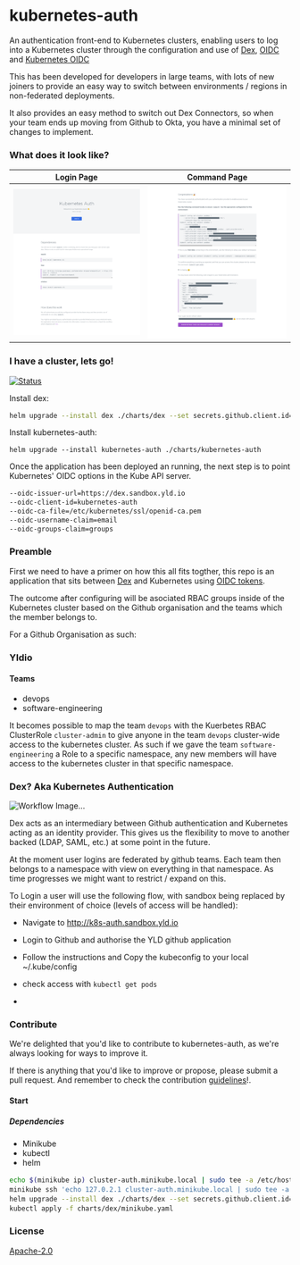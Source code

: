 # kubernetes-auth

An authentication front-end to Kubernetes clusters, enabling users to log into
a Kubernetes cluster through the configuration and use of [Dex](https://github.com/coreos/dex),
[OIDC](https://github.com/coreos/dex/blob/5e34f0d1a6e22725b39f521178baac2cddd0a306/Documentation/openid-connect.md) 
and [Kubernetes OIDC](https://kubernetes.io/docs/reference/access-authn-authz/authentication/#openid-connect-tokens)

This has been developed for developers in large teams, with lots of new joiners to
provide an easy way to switch between environments / regions in non-federated
deployments.

It also provides an easy method to switch out Dex Connectors, so when your team
ends up moving from Github to Okta, you have a minimal set of changes to
implement.

### What does it look like?

Login Page            | Command Page
:-------------------------:|:-------------------------:
![Login page](./images/login.png) | ![Command page](./images/commands.png)

### I have a cluster, lets go!

[![Status](https://img.shields.io/badge/chart%20status-untested-orange.svg?style=flat-square)]()

Install dex:

```bash
helm upgrade --install dex ./charts/dex --set secrets.github.client.id=bleh --set secrets.github.client.secret=blah
```

Install kubernetes-auth:

```
helm upgrade --install kubernetes-auth ./charts/kubernetes-auth
```

Once the application has been deployed an running, the next step is to point
Kubernetes' OIDC options in the Kube API server.

```
--oidc-issuer-url=https://dex.sandbox.yld.io
--oidc-client-id=kubernetes-auth
--oidc-ca-file=/etc/kubernetes/ssl/openid-ca.pem
--oidc-username-claim=email
--oidc-groups-claim=groups
```


### Preamble

First we need to have a primer on how this all fits togther, this repo is an application that sits between [Dex]() and Kubernetes using [OIDC tokens](https://kubernetes.io/docs/admin/authentication/#openid-connect-tokens).

The outcome after configuring will be asociated RBAC groups inside of the Kubernetes cluster based on the Github organisation and the teams which the member belongs to.

For a Github Organisation as such:

### Yldio

#### Teams
- devops
- software-engineering

It becomes possible to map the team `devops` with the Kuerbetes RBAC ClusterRole `cluster-admin` to give anyone in the team `devops` cluster-wide access to the kubernetes cluster. As such if we gave the team `software-engineering` a Role to a specific namespace, any new members will have access to the kubernetes cluster in that specific namespace.  
  

### Dex? Aka Kubernetes Authentication

![Workflow Image...](https://d33wubrfki0l68.cloudfront.net/d65bee40cabcf886c89d1015334555540d38f12e/c6a46/images/docs/admin/k8s_oidc_login.svg)

Dex acts as an intermediary between Github authentication and Kubernetes acting
as an identity provider. This gives us the flexibility to move to another backed
(LDAP, SAML, etc.) at some point in the future.

At the moment user logins are federated by github teams. Each team then belongs
to a namespace with view on everything in that namespace. As time progresses we
might want to restrict / expand on this.

To Login a user will use the following flow, with sandbox being replaced by their
environment of choice (levels of access will be handled):

- Navigate to http://k8s-auth.sandbox.yld.io
- Login to Github and authorise the YLD github application
- Follow the instructions and Copy the kubeconfig to your local ~/.kube/config
- check access with `kubectl get pods`

-

### Contribute

We're delighted that you'd like to contribute to kubernetes-auth, as we're always looking for ways to improve it.

If there is anything that you'd like to improve or propose, please submit a pull request. And remember to check the contribution [guidelines](CONTRIBUTING.md)!.

#### Start

##### Dependencies

- Minikube
- kubectl
- helm

```bash static
echo $(minikube ip) cluster-auth.minikube.local | sudo tee -a /etc/hosts
minikube ssh 'echo 127.0.2.1 cluster-auth.minikube.local | sudo tee -a /etc/hosts'
helm upgrade --install dex ./charts/dex --set secrets.github.client.id=abcdef --set secrets.github.client.secret=abcedf
kubectl apply -f charts/dex/minikube.yaml
```

### License

[Apache-2.0](LICENSE)
